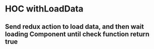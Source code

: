 # HOC withLoadData
## Send redux action to load data, and then wait loading Component until check function return true

